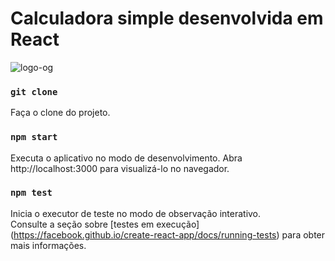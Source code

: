# Calculadora simple desenvolvida em React

 ![logo-og](https://user-images.githubusercontent.com/6937636/146113194-e7bac066-5dbd-4fd5-8105-d59c1e0af1c4.png)


### `git clone`

Faça o clone do projeto.

### `npm start`

Executa o aplicativo no modo de desenvolvimento.
Abra http://localhost:3000 para visualizá-lo no navegador.

### `npm test`

Inicia o executor de teste no modo de observação interativo. \
Consulte a seção sobre [testes em execução] (https://facebook.github.io/create-react-app/docs/running-tests) para obter mais informações.

